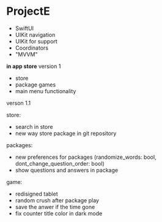 # ProjectE

- SwiftUI
- UIKit navigation
- UIKit for support
- Coordinators
- "MVVM"

**in app store** version 1
- store
- package games
- main menu functionality

verson 1.1

store: 
  - search in store
  - new way store package in git repository

packages:
  - new preferences for packages (randomize_words: bool, dont_change_question_order: bool)
  - show questions and answers in package 

game:
  - redisigned tablet
  - random crush after package play
  - save the anwer if the time gone
  - fix counter title color in dark mode 
